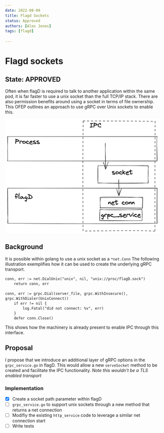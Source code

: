 ```yaml
---
date: 2022-08-09
title: Flagd Sockets
status: Approved
authors: [Alex Jones]
tags: [flagd]

---
```


# Flagd sockets

## State: APPROVED 

Often when flagD is required to talk to another application within the same pod, it is far faster to use a unix socket 
than the full TCP/IP stack. There are also permission benefits around using a socket in terms of file ownership.
This OFEP outlines an approach to use gRPC over Unix sockets to enable this.

![communication](images/flagd-sockets/communication.png "communication")


## Background

It is possible within golang to use a unix socket as a `*net.Conn`
The following illustration exemplifies how it can be used to create the underlying gRPC transport.

```
conn, err := net.DialUnix("unix", nil, "unix://proc/flagD.sock")
	return conn, err

conn, err := grpc.Dial(server_file, grpc.WithInsecure(), grpc.WithDialer(UnixConnect))
	if err != nil {
		log.Fatal("did not connect: %v", err)
	}
	defer conn.Close()
```

This shows how the machinery is already present to enable IPC through this interface.

## Proposal

I propose that we introduce an additional layer of gRPC options in the `grpc_service.go` in flagD.
This would allow a new `serveSocket` method to be created and facilitate the IPC functionality.
_Note this wouldn't be a TLS enabled transport_

### Implementation

- [x] Create a socket path parameter within flagD
- [ ] `grpc_service.go` to support unix sockets through a new method that returns a net connection
- [ ] Modifiy the existing `http_service` code to leverage a similar net connection start
- [ ] Write tests
